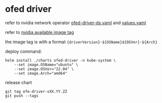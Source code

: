 # ofed driver

refer to nvidia network operator [ofed-driver-ds.yaml](https://github.com/Mellanox/network-operator/blob/master/manifests/state-ofed-driver/0050_ofed-driver-ds.yaml)
and [values.yaml](https://github.com/Mellanox/network-operator/blob/master/deployment/network-operator/values.yaml#L196)

refer to [nvidia available image tag](https://catalog.ngc.nvidia.com/orgs/nvidia/teams/mellanox/containers/doca-driver/tags)

the image tag is with a format `{driverVersion}-${OSName}${OSVer}-${Arch}`

deploy command:
```shell
helm install ./charts ofed-driver -n kube-system \
    --set image.OSName="ubuntu" \
    --set image.OSVer="22.04" \
    --set image.Arch="amd64"
```

release chart
```shell
git tag ofe-driver-vXX.YY.ZZ 
git push --tags
```
